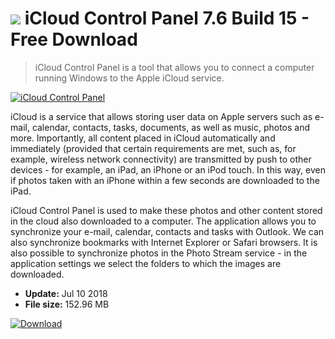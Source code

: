 # ![](https://cdn.softexe.net/static/icon/win.gif) iCloud Control Panel 7.6 Build 15 - Free Download

> iCloud Control Panel is a tool that allows you to connect a computer running Windows to the Apple iCloud service.

[![iCloud Control Panel](https://gallery.dpcdn.pl/imgc/Tools/3120/g_-_420x350_1.5_-_x20111014110743_00.png)](https://softexe.net/win/hobbies-lifestyle/mobile/icloud-control-panel:pRReb.html)

iCloud is a service that allows storing user data on Apple servers such as e-mail, calendar, contacts, tasks, documents, as well as music, photos and more. Importantly, all content placed in iCloud automatically and immediately (provided that certain requirements are met, such as, for example, wireless network connectivity) are transmitted by push to other devices - for example, an iPad, an iPhone or an iPod touch. In this way, even if photos taken with an iPhone within a few seconds are downloaded to the iPad.
 
 iCloud Control Panel is used to make these photos and other content stored in the cloud also downloaded to a computer. The application allows you to synchronize your e-mail, calendar, contacts and tasks with Outlook. We can also synchronize bookmarks with Internet Explorer or Safari browsers. It is also possible to synchronize photos in the Photo Stream service - in the application settings we select the folders to which the images are downloaded.


- **Update:** Jul 10 2018
- **File size:** 152.96 MB

[![Download](https://cdn.softexe.net/static/img/download.png)](https://softexe.net/win/hobbies-lifestyle/mobile/icloud-control-panel:pRReb.html)

